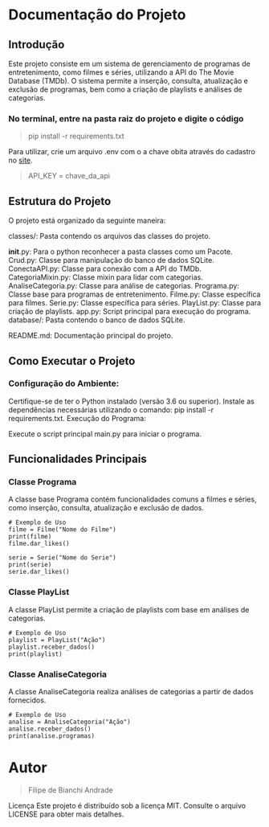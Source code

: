 # Documentação do Projeto
## Introdução
Este projeto consiste em um sistema de gerenciamento de programas de entretenimento, como filmes e séries, utilizando a API do The Movie Database (TMDb). O sistema permite a inserção, consulta, atualização e exclusão de programas, bem como a criação de playlists e análises de categorias.

### No terminal, entre na pasta raiz do projeto e digite o código

> pip install -r requirements.txt

Para utilizar, crie um arquivo .env com o a chave obita através do cadastro no [site](https://www.themoviedb.org/?language=pt-BR).

> API_KEY = chave_da_api

## Estrutura do Projeto
O projeto está organizado da seguinte maneira:

classes/: Pasta contendo os arquivos das classes do projeto.

__init__.py: Para o python reconhecer a pasta classes como um Pacote.
Crud.py: Classe para manipulação do banco de dados SQLite.
ConectaAPI.py: Classe para conexão com a API do TMDb.
CategoriaMixin.py: Classe mixin para lidar com categorias.
AnaliseCategoria.py: Classe para análise de categorias.
Programa.py: Classe base para programas de entretenimento.
Filme.py: Classe específica para filmes.
Serie.py: Classe específica para séries.
PlayList.py: Classe para criação de playlists.
app.py: Script principal para execução do programa.
database/: Pasta contendo o banco de dados SQLite.

README.md: Documentação principal do projeto.

## Como Executar o Projeto
### Configuração do Ambiente:

Certifique-se de ter o Python instalado (versão 3.6 ou superior).
Instale as dependências necessárias utilizando o comando: pip install -r requirements.txt.
Execução do Programa:

Execute o script principal main.py para iniciar o programa.

## Funcionalidades Principais

### Classe Programa
A classe base Programa contém funcionalidades comuns a filmes e séries, como inserção, consulta, atualização e exclusão de dados.

```
# Exemplo de Uso
filme = Filme("Nome do Filme")
print(filme)
filme.dar_likes()

serie = Serie("Nome do Serie")
print(serie)
serie.dar_likes()
```

### Classe PlayList
A classe PlayList permite a criação de playlists com base em análises de categorias.
```
# Exemplo de Uso
playlist = PlayList("Ação")
playlist.receber_dados()
print(playlist)
```

### Classe AnaliseCategoria
A classe AnaliseCategoria realiza análises de categorias a partir de dados fornecidos.

```
# Exemplo de Uso
analise = AnaliseCategoria("Ação")
analise.receber_dados()
print(analise.programas)
```

# Autor
> Filipe de Bianchi Andrade

Licença
Este projeto é distribuído sob a licença MIT. Consulte o arquivo LICENSE para obter mais detalhes.